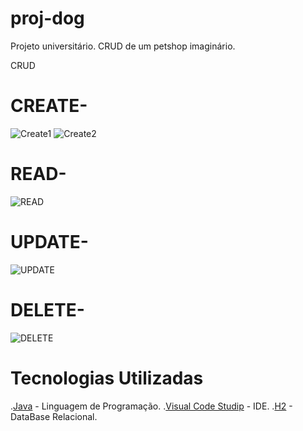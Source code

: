 # proj-dog
Projeto universitário. CRUD de um petshop imaginário.


CRUD

# CREATE-
![Create1](https://github.com/user-attachments/assets/70883f3a-753e-4a48-ba93-63f5ee7cdbc4)
![Create2](https://github.com/user-attachments/assets/9c7535e6-3242-435f-aee3-e5bf5322e0ae)

# READ-
![READ](https://github.com/user-attachments/assets/fd9f69e3-1662-4175-bc1c-a1d4e7a56559)

# UPDATE-
![UPDATE](https://github.com/user-attachments/assets/a13424e0-29f4-4044-88eb-be06155f5584)

# DELETE-
![DELETE](https://github.com/user-attachments/assets/703ede5a-1224-4728-9e68-3e0119fb060b)


# Tecnologias Utilizadas
.[Java](https://dev.java/) - Linguagem de Programação.
.[Visual Code Studip](https://code.visualstudio.com/) - IDE.
.[H2](https://www.h2database.com/html/main.html) - DataBase Relacional.
